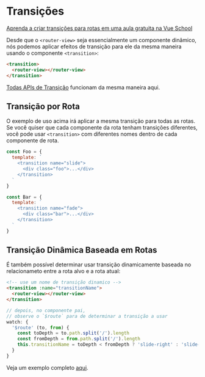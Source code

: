 # Transições

<div class="vueschool"><a href="https://vueschool.io/lessons/how-to-create-route-transitions-with-vue-router?friend=vuejs" target="_blank" rel="sponsored noopener" title="Aprenda a criar transições para rotas em uma aula gratuita na Vue School">Aprenda a criar transições para rotas em uma aula gratuita na Vue School</a></div>

Desde que o `<router-view>` seja essencialmente um componente dinâmico, nós podemos aplicar efeitos de transição para ele da mesma maneira usando o componente `<transition>`:

``` html
<transition>
  <router-view></router-view>
</transition>
```

[Todas APIs de Transição](https://br.vuejs.org/guide/transitions.html) funcionam da mesma maneira aqui.


## Transição por Rota

O exemplo de uso acima irá aplicar a mesma transição para todas as rotas. Se você quiser que cada componente da rota tenham transições diferentes, você pode usar `<transition>` com diferentes nomes dentro de cada componente de rota.

``` js
const Foo = {
  template: `
    <transition name="slide">
      <div class="foo">...</div>
    </transition>
  `
}

const Bar = {
  template: `
    <transition name="fade">
      <div class="bar">...</div>
    </transition>
  `
}
```

## Transição Dinâmica Baseada em Rotas

É também possível determinar usar transição dinamicamente baseada no relacionameto entre a rota alvo e a rota atual:

``` html
<!-- use um nome de transição dinamico -->
<transition :name="transitionName">
  <router-view></router-view>
</transition>
```

``` js
// depois, no componente pai,
// observe o `$route` para de determinar a transição a usar
watch: {
  '$route' (to, from) {
    const toDepth = to.path.split('/').length
    const fromDepth = from.path.split('/').length
    this.transitionName = toDepth < fromDepth ? 'slide-right' : 'slide-left'
  }
}
```

Veja um exemplo completo [aqui](https://github.com/vuejs/vue-router/blob/dev/examples/transitions/app.js).
